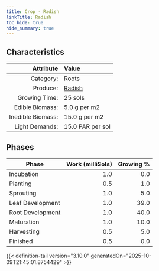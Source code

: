 ```yaml
---
title: Crop - Radish
linkTitle: Radish
toc_hide: true
hide_summary: true
---
```

<!-- This is generated by the MarsSim HelpGenertor, do not edit. -->

## Characteristics

| Attribute      | Value |
|--------:|:------|
|Category:|Roots|
|Produce:|[Radish](/docs/definitions/resource/radish)|
|Growing Time:|25 sols|
|Edible Biomass:|5.0 g per m2|
|Inedible Biomass:|15.0 g per m2|
|Light Demands:|15.0 PAR per sol|

## Phases

| Phase           | Work (milliSols) | Growing % |
|-----------|------:|--------:|
|Incubation|1.0|0.0|
|Planting|0.5|1.0|
|Sprouting|1.0|5.0|
|Leaf Development|1.0|39.0|
|Root Development|1.0|40.0|
|Maturation|1.0|10.0|
|Harvesting|0.5|5.0|
|Finished|0.5|0.0|


{{< definition-tail version="3.10.0" generatedOn="2025-10-09T21:45:01.8754429" >}}

